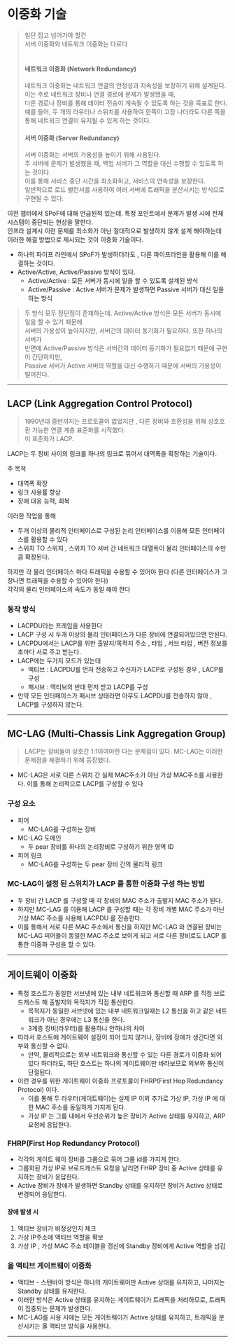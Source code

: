 # 이중화 기술

> 일단 집고 넘어가야 할건<br>
> 서버 이중화와 네트워크 이중화는 다르다<br><br>
>
> #### 네트워크 이중화 (Network Redundancy)
> 네트워크 이중화는 네트워크 연결의 안정성과 지속성을 보장하기 위해 설계된다.<br>
> 이는 주로 네트워크 장비나 연결 경로에 문제가 발생했을 때, <br>
> 다른 경로나 장비를 통해 데이터 전송이 계속될 수 있도록 하는 것을 목표로 한다.<br>
> 예를 들어, 두 개의 라우터나 스위치를 사용하여 한쪽이 고장 나더라도 다른 쪽을 통해 네트워크 연결이 유지될 수 있게 하는 것이다.<br>
> #### 서버 이중화 (Server Redundancy)
> 서버 이중화는 서버의 가용성을 높이기 위해 사용된다.<br>
> 주 서버에 문제가 발생했을 때, 백업 서버가 그 역할을 대신 수행할 수 있도록 하는 것이다.<br>
> 이를 통해 서비스 중단 시간을 최소화하고, 서비스의 연속성을 보장한다.<br>
> 일반적으로 로드 밸런서를 사용하여 여러 서버에 트래픽을 분산시키는 방식으로 구현될 수 있다.<br>


이전 챕터에서 SPoF에 대해 언급된적 있는데. 특정 포인트에서 문제가 발생 시에 전체 시스템이 중단되는 현상을 말한다.<br>
인프라 설계시 이런 문제를 최소화가 아닌 절대적으로 발생하지 않게 설계 해야하는데<br>
이러한 해결 방법으로 제시되는 것이 이중화 기술이다.<br>

- 하나의 파이프 라인에서 SPoF가 발생하더라도 , 다른 파이프라인을 활용해 이를 해결하는 것이다.
- Active/Active, Active/Passive 방식이 있다.
    - Active/Active : 모든 서버가 동시에 일을 할 수 있도록 설계된 방식
    - Active/Passive : Active 서버가 문제가 발생하면 Passive 서버가 대신 일을 하는 방식

> 두 방식 모두 장단점이 존재하는데. Active/Active 방식은 모든 서버가 동시에 일을 할 수 있기 때문에<br>
> 서버의 가용성이 높아지지만, 서버간의 데이터 동기화가 필요하다. 또한 하나의 서버가 <br>
> 반면에 Active/Passive 방식은 서버간의 데이터 동기화가 필요없기 때문에 구현이 간단하지만,<br>
> Passive 서버가 Active 서버의 역할을 대신 수행하기 때문에 서버의 가용성이 떨어진다.<br>


------

## LACP (Link Aggregation Control Protocol)

> 1990년대 중반까지는 프로토콜이 없었지만 , 다른 장비와 호환성을 위해 상호호환 가능한 연결 계층 표준화를 시작했다. <br>
> 이 표준화가 LACP. <br>

LACP는 두 장비 사이의 링크를 하나의 링크로 묶어서 대역폭을 확장하는 기술이다.<br>

주 목적

- 대역폭 확장
- 링크 사용률 향상
- 장애 대응 능력, 회복

이러한 작업을 통해

- 두개 이상의 물리적 인터페이스로 구성된 논리 인터페이스를 이용해 모든 인터페이스를 활용할 수 있다
- 스위치 TO 스위치 , 스위치 TO 서버 간 네트워크 대열폭이 물리 인터페이스의 수만큼 확장된다.

하지만 각 물리 인터페이스 마다 트래픽을 수용할 수 있어야 한다  (다른 인터페이스가 고장나면 트래픽을 수용할 수 있어야 한다)<br>
각각의 물리 인터페이스의 속도가 동일 해야 한다

### 동작 방식

- LACPDU라는 프레임을 사용한다
- LACP 구성 시 두개 이상의 물리 인터페이스가 다른 장비에 연결되어있으면 안된다.
- LACPDU에서는 LACP를 위한 출발지/목적지 주소 , 타입 , 서브 타입 , 버전 정보를 초마다 서로 주고 받는다.
- LACP에는 두가지 모드가 있는데
    - 액티브 : LACPDU를 먼저 전송하고 수신자가 LACP로 구성된 경우 , LACP를 구성
    - 패시브 : 액티브의 반대 먼저 받고 LACP를 구성
- 만약 모든 인터페이스가 패시브 상태라면 아무도 LACPDU를 전송하지 않아 , LACP를 구성하지 않는다.

------

## MC-LAG (Multi-Chassis Link Aggregation Group)

> LACP는 장비들이 상호간 1:1이여야한 다는 문제점이 있다.
> MC-LAG는 이러한 문제점을 해결하기 위해 등장했다.

- MC-LAG은 서로 다른 스위치 간 실제 MAC주소가 아닌 가상 MAC주소를 사용한다. 이를 통해 논리적으로 LACP를 구성할 수 있다

### 구성 요소

- 피어
    - MC-LAG를 구성하는 장비
- MC-LAG 도메인
    - 두 pear 장비를 하나의 논리장비로 구성하기 위한 영역 ID
- 피어 링크
    - MC-LAG를 구성하는 두 pear 장비 간의 물리적 링크

### MC-LAG이 설정 된 스위치가 LACP 를 통한 이중화 구성 하는 방법

- 두 장비 간 LACP 를 구성할 때 각 장비의 MAC 주소가 출발지 MAC 주소가 된다.
- 하지만 MC-LAG 를 이용해 LACP 를 구성할 때는 각 장비 개별 MAC 주소가 아닌 가상 MAC 주소를 사용해 LACPDU 를 전송한다.
- 이를 통해서 서로 다른 MAC 주소에서 통신을 하지만 MC-LAG 와 연결된 장비는 MC-LAG 피어들이 동일한 MAC 주소로 보이게 되고 서로 다른 장비로도 LACP 를 통한 이중화 구성을 할 수 있다.

------

## 게이트웨이 이중화

- 특정 호스트가 동일한 서브넷에 있는 내부 네트워크와 통신할 때 ARP 를 직접 브로드캐스트 해 출발지와 목적지가 직접 통신한다.
    - 목적지가 동일한 서브넷에 있는 내부 네트워크일때는 L2 통신을 하고 같은 네트워크가 아닌 경우에는 L3 통신을 한다.
    - 3계층 장비(라우터)를 활용하냐 안하냐의 차이
- 따라서 호스트에 게이트웨이 설정이 되어 있지 않거나, 장비에 장애가 생긴다면 외부와 통신할 수 없다.
    - 만약, 물리적으로는 외부 네트워크와 통신할 수 있는 다른 경로가 이중화 되어 있다 하더라도, 하단 호스트는 하나의 게이트웨이만 바라보므로 외부와 통신이 단절된다.
- 이런 경우를 위한 게이트웨이 이중화 프로토콜이 FHRP(First Hop Redundancy Protocol) 이다.
    - 이를 통해 두 라우터(게이트웨이)는 실제 IP 이외 추가로 가상 IP, 가상 IP 에 대한 MAC 주소를 동일하게 가지게 된다.
    - 가상 IP 는 그룹 내에서 우선순위가 높은 장비가 Active 상태를 유지하고, ARP 요청에 응답한다.

### FHRP(First Hop Redundancy Protocol)

- 각각의 게이트 웨이 장비를 그룹으로 묶어 그룹 id를 가지게 한다.
- 그룹화된 가상 IP로 브로드캐스트 요청을 날리면 FHRP 장비 중 Active 상태를 유지하는 장비가 응답한다.
- Active 장비가 장애가 발생하면 Standby 상태를 유지하던 장비가 Active 상태로 변경되어 응답한다.

#### 장애 발생 시

1. 액티브 장비가 비정상인지 체크
2. 가상 IP주소에 액티브 역할을 확보
3. 가상 IP , 가상 MAC 주소 테이블을 갱신에 Standby 장비에게 Active 역할을 넘김

### 올 액티브 게이트웨이 이중화

- 액티브 - 스탠바이 방식은 하나의 게이트웨이만 Active 상태를 유지하고, 나머지는 Standby 상태를 유지한다.
- 이러한 방식은 Active 상태를 유지하는 게이트웨이가 트래픽을 처리하므로, 트래픽이 집중되는 문제가 발생한다.
- MC-LAG를 사용 시에는 모든 게이트웨이가 Active 상태를 유지하고, 트래픽을 분산시키는 올 액티브 방식을 사용한다.

------

